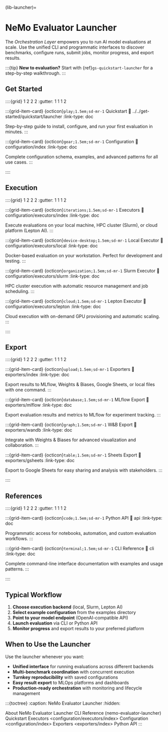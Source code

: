 (lib-launcher)=

# NeMo Evaluator Launcher

The *Orchestration Layer* empowers you to run AI model evaluations at scale. Use the unified CLI and programmatic interfaces to discover benchmarks, configure runs, submit jobs, monitor progress, and export results.

:::{tip}
**New to evaluation?** Start with {ref}`gs-quickstart-launcher` for a step-by-step walkthrough.
:::

## Get Started

::::{grid} 1 2 2 2
:gutter: 1 1 1 2

:::{grid-item-card} {octicon}`play;1.5em;sd-mr-1` Quickstart
:link: ../../get-started/quickstart/launcher
:link-type: doc

Step-by-step guide to install, configure, and run your first evaluation in minutes.
:::

:::{grid-item-card} {octicon}`gear;1.5em;sd-mr-1` Configuration
:link: configuration/index
:link-type: doc

Complete configuration schema, examples, and advanced patterns for all use cases.
:::

::::

## Execution

::::{grid} 1 2 2 2
:gutter: 1 1 1 2

:::{grid-item-card} {octicon}`iterations;1.5em;sd-mr-1` Executors
:link: configuration/executors/index
:link-type: doc

Execute evaluations on your local machine, HPC cluster (Slurm), or cloud platform (Lepton AI).
:::

:::{grid-item-card} {octicon}`device-desktop;1.5em;sd-mr-1` Local Executor
:link: configuration/executors/local
:link-type: doc

Docker-based evaluation on your workstation. Perfect for development and testing.
:::

:::{grid-item-card} {octicon}`organization;1.5em;sd-mr-1` Slurm Executor
:link: configuration/executors/slurm
:link-type: doc

HPC cluster execution with automatic resource management and job scheduling.
:::

:::{grid-item-card} {octicon}`cloud;1.5em;sd-mr-1` Lepton Executor
:link: configuration/executors/lepton
:link-type: doc

Cloud execution with on-demand GPU provisioning and automatic scaling.
:::

::::


## Export
::::{grid} 1 2 2 2
:gutter: 1 1 1 2

:::{grid-item-card} {octicon}`upload;1.5em;sd-mr-1` Exporters
:link: exporters/index
:link-type: doc

Export results to MLflow, Weights & Biases, Google Sheets, or local files with one command.
:::

:::{grid-item-card} {octicon}`database;1.5em;sd-mr-1` MLflow Export
:link: exporters/mlflow
:link-type: doc

Export evaluation results and metrics to MLflow for experiment tracking.
:::

:::{grid-item-card} {octicon}`graph;1.5em;sd-mr-1` W&B Export
:link: exporters/wandb
:link-type: doc

Integrate with Weights & Biases for advanced visualization and collaboration.
:::

:::{grid-item-card} {octicon}`table;1.5em;sd-mr-1` Sheets Export
:link: exporters/gsheets
:link-type: doc

Export to Google Sheets for easy sharing and analysis with stakeholders.
:::

::::

## References

::::{grid} 1 2 2 2
:gutter: 1 1 1 2

:::{grid-item-card} {octicon}`code;1.5em;sd-mr-1` Python API
:link: api
:link-type: doc

Programmatic access for notebooks, automation, and custom evaluation workflows.
:::

:::{grid-item-card} {octicon}`terminal;1.5em;sd-mr-1` CLI Reference
:link: cli
:link-type: doc

Complete command-line interface documentation with examples and usage patterns.
:::

::::

## Typical Workflow

1. **Choose execution backend** (local, Slurm, Lepton AI)
2. **Select example configuration** from the examples directory
3. **Point to your model endpoint** (OpenAI-compatible API)
4. **Launch evaluation** via CLI or Python API
5. **Monitor progress** and export results to your preferred platform

## When to Use the Launcher

Use the launcher whenever you want:
- **Unified interface** for running evaluations across different backends
- **Multi-benchmark coordination** with concurrent execution
- **Turnkey reproducibility** with saved configurations
- **Easy result export** to MLOps platforms and dashboards
- **Production-ready orchestration** with monitoring and lifecycle management

:::{toctree}
:caption: NeMo Evaluator Launcher
:hidden:

About NeMo Evaluator Launcher <self>
CLI Reference (nemo-evaluator-launcher) <cli>
Quickstart <quickstart>
Executors <configuration/executors/index>
Configuration <configuration/index>
Exporters <exporters/index>
Python API <api>
:::
